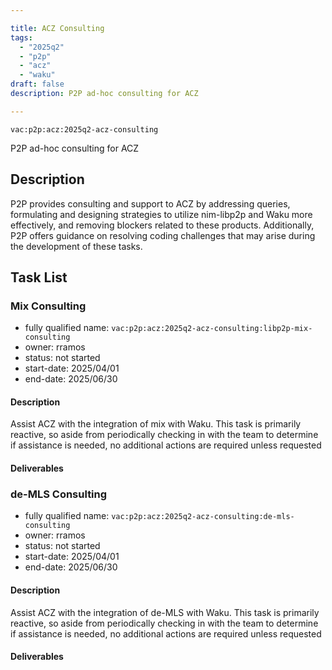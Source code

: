 ```yaml
---

title: ACZ Consulting
tags:
  - "2025q2"
  - "p2p"
  - "acz"
  - "waku"
draft: false
description: P2P ad-hoc consulting for ACZ

---
```


`vac:p2p:acz:2025q2-acz-consulting`

P2P ad-hoc consulting for ACZ

## Description

P2P provides consulting and support to ACZ by addressing queries,
formulating and designing strategies to utilize nim-libp2p and Waku more effectively,
and removing blockers related to these products.
Additionally, P2P offers guidance on resolving coding challenges that may arise during the development of these tasks.

## Task List

### Mix Consulting

* fully qualified name: `vac:p2p:acz:2025q2-acz-consulting:libp2p-mix-consulting`
* owner: rramos
* status: not started
* start-date: 2025/04/01
* end-date: 2025/06/30

#### Description
Assist ACZ with the integration of mix with Waku. This task is primarily reactive, so aside from periodically checking in with the team to determine if assistance is needed, no additional actions are required unless requested

#### Deliverables

### de-MLS Consulting

* fully qualified name: `vac:p2p:acz:2025q2-acz-consulting:de-mls-consulting`
* owner: rramos
* status: not started
* start-date: 2025/04/01
* end-date: 2025/06/30

#### Description
Assist ACZ with the integration of de-MLS with Waku. This task is primarily reactive, so aside from periodically checking in with the team to determine if assistance is needed, no additional actions are required unless requested

#### Deliverables
